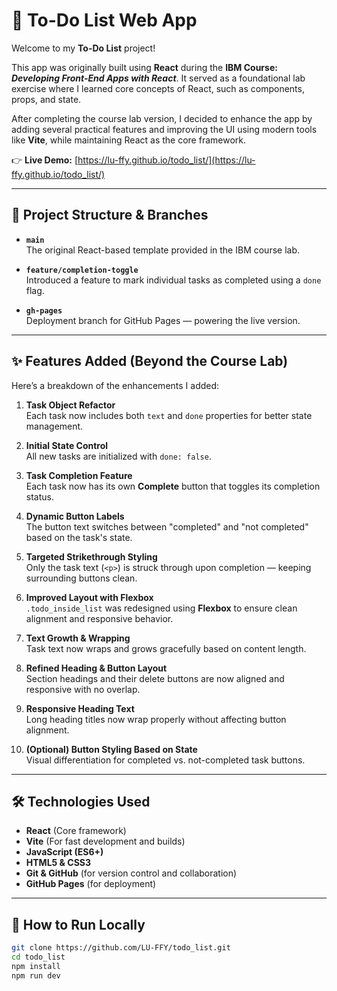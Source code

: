 # 📝 To-Do List Web App

Welcome to my **To-Do List** project!

This app was originally built using **React** during the **IBM Course: *Developing Front-End Apps with React***. It served as a foundational lab exercise where I learned core concepts of React, such as components, props, and state.

After completing the course lab version, I decided to enhance the app by adding several practical features and improving the UI using modern tools like **Vite**, while maintaining React as the core framework.

👉 **Live Demo:** [https://lu-ffy.github.io/todo_list/](https://lu-ffy.github.io/todo_list/)

---

## 🌱 Project Structure & Branches

- **`main`**  
  The original React-based template provided in the IBM course lab.

- **`feature/completion-toggle`**  
  Introduced a feature to mark individual tasks as completed using a `done` flag.

- **`gh-pages`**  
  Deployment branch for GitHub Pages — powering the live version.

---

## ✨ Features Added (Beyond the Course Lab)

Here’s a breakdown of the enhancements I added:

1. **Task Object Refactor**  
   Each task now includes both `text` and `done` properties for better state management.

2. **Initial State Control**  
   All new tasks are initialized with `done: false`.

3. **Task Completion Feature**  
   Each task now has its own **Complete** button that toggles its completion status.

4. **Dynamic Button Labels**  
   The button text switches between "completed" and "not completed" based on the task's state.

5. **Targeted Strikethrough Styling**  
   Only the task text (`<p>`) is struck through upon completion — keeping surrounding buttons clean.

6. **Improved Layout with Flexbox**  
   `.todo_inside_list` was redesigned using **Flexbox** to ensure clean alignment and responsive behavior.

7. **Text Growth & Wrapping**  
   Task text now wraps and grows gracefully based on content length.

8. **Refined Heading & Button Layout**  
   Section headings and their delete buttons are now aligned and responsive with no overlap.

9. **Responsive Heading Text**  
   Long heading titles now wrap properly without affecting button alignment.

10. **(Optional) Button Styling Based on State**  
    Visual differentiation for completed vs. not-completed task buttons.

---

## 🛠️ Technologies Used

- **React** (Core framework)
- **Vite** (For fast development and builds)
- **JavaScript (ES6+)**
- **HTML5 & CSS3**
- **Git & GitHub** (for version control and collaboration)
- **GitHub Pages** (for deployment)

---

## 🚀 How to Run Locally

```bash
git clone https://github.com/LU-FFY/todo_list.git
cd todo_list
npm install
npm run dev
